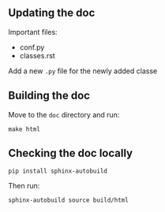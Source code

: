 ## Updating the doc
Important files:
- conf.py
- classes.rst

Add a new `.py` file for the newly added classe

## Building the doc
Move to the `doc` directory and run:

```
make html
```

## Checking the doc locally
```
pip install sphinx-autobuild
```

Then run:
```
sphinx-autobuild source build/html
```
